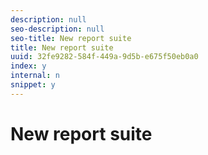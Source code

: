 ```yaml
---
description: null
seo-description: null
seo-title: New report suite
title: New report suite
uuid: 32fe9282-584f-449a-9d5b-e675f50eb0a0
index: y
internal: n
snippet: y
---
```


# New report suite


